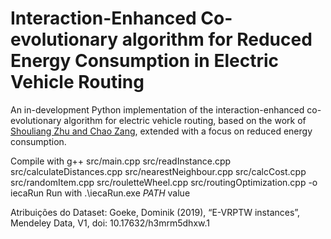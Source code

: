 # Interaction-Enhanced Co-evolutionary algorithm for Reduced Energy Consumption in Electric Vehicle Routing

An in-development Python implementation of the interaction-enhanced co-evolutionary algorithm for electric vehicle routing, based on the work of [Shouliang Zhu and Chao Zang](https://www.sciencedirect.com/science/article/abs/pii/S1568494624008871), extended with a focus on reduced energy consumption.

Compile with g++ src/main.cpp src/readInstance.cpp src/calculateDistances.cpp src/nearestNeighbour.cpp src/calcCost.cpp src/randomItem.cpp src/rouletteWheel.cpp src/routingOptimization.cpp -o iecaRun
Run with .\iecaRun.exe _PATH_ value

Atribuições do Dataset:
Goeke, Dominik (2019), “E-VRPTW instances”, Mendeley Data, V1, doi: 10.17632/h3mrm5dhxw.1
